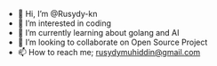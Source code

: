 - 👋 Hi, I’m @Rusydy-kn
- 👀 I’m interested in coding
- 🌱 I’m currently learning about golang and AI
- 💞️ I’m looking to collaborate on Open Source Project
- 📫 How to reach me; rusydymuhiddin@gmail.com

<!---
Rusydy-kn/Rusydy-kn is a ✨ special ✨ repository because its `README.md` (this file) appears on your GitHub profile.
You can click the Preview link to take a look at your changes.
--->

